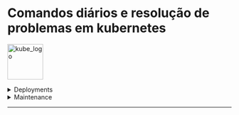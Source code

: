 # Comandos diários e resolução de problemas em kubernetes

<p align="left"><img src="https://www.vectorlogo.zone/logos/kubernetes/kubernetes-icon.svg" width="80" alt="kube_logo"></p>

<details>
<summary>Deployments</summary>
- [Deployment commands](deployments/README.md#deployment-commands)
</details>

<details>
<summary>Maintenance</summary>
- [Maintenance commands](maintenance/README.md#maintenance-commands)
</details>

---